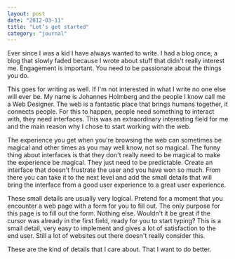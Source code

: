 ```yaml
---
layout: post
date: "2012-03-11"
title: "Let’s get started"
category: "journal"
---
```


Ever since I was a kid I have always wanted to write. I had a blog once, a blog that slowly faded because I wrote about stuff that didn't really interest me. Engagement is important. You need to be passionate about the things you do.

This goes for writing as well. If I'm not interested in what I write no one else will ever be. My name is Johannes Holmberg and the people I know call me a Web Designer. The web is a fantastic place that brings humans together, it connects people. For this to happen, people need something to interact with, they need interfaces. This was an extraordinary interesting field for me and the main reason why I chose to start working with the web.

The experience you get when you're browsing the web can sometimes be magical and other times as you may well know, not so magical. The funny thing about interfaces is that they don't really need to be magical to make the experience be magical. They just need to be predictable. Create an interface that doesn't frustrate the user and you have won so much. From there you can take it to the next level and add the small details that will bring the interface from a good user experience to a great user experience.

These small details are usually very logical. Pretend for a moment that you encounter a web page with a form for you to fill out. The only purpose for this page is to fill out the form. Nothing else. Wouldn't it be great if the cursor was already in the first field, ready for you to start typing? This is a small detail, very easy to implement and gives a lot of satisfaction to the end user. Still a lot of websites out there doesn't really consider this.

These are the kind of details that I care about. That I want to do better.
